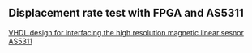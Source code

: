 ## Displacement rate test with FPGA and AS5311

[VHDL design for interfacing the high resolution magnetic linear sesnor AS5311](./vhdl/readme.md)